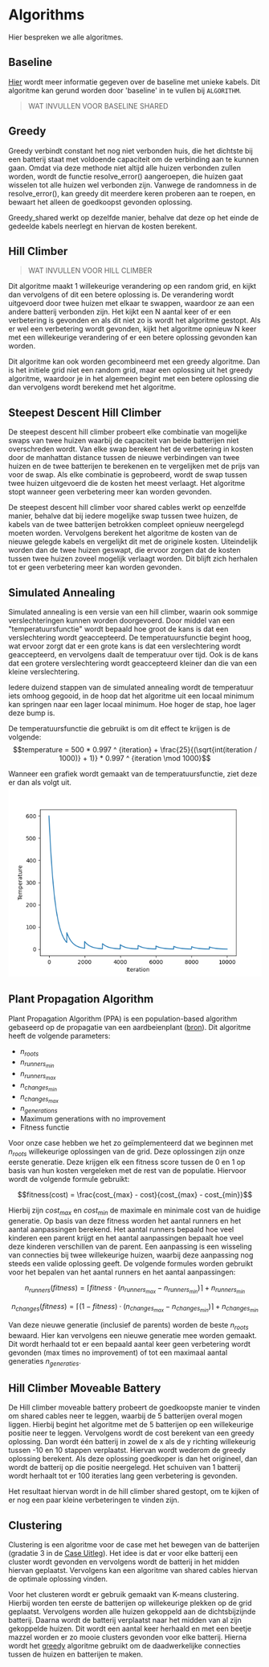 # Algorithms

Hier bespreken we alle algoritmes.

## Baseline

[Hier](docs/baseline.md) wordt meer informatie gegeven over de baseline met unieke kabels. Dit algoritme kan gerund worden door 'baseline' in te vullen bij `ALGORITHM`.

> WAT INVULLEN VOOR BASELINE SHARED

## Greedy

Greedy verbindt constant het nog niet verbonden huis, die het dichtste bij een batterij staat met voldoende capaciteit om de verbinding aan te kunnen gaan. Omdat via deze methode niet altijd alle huizen verbonden zullen worden, wordt de functie resolve_error() aangeroepen, die huizen gaat wisselen tot alle huizen wel verbonden zijn. Vanwege de randomness in de resolve_error(), kan greedy dit meerdere keren proberen aan te roepen, en bewaart het alleen de goedkoopst gevonden oplossing.

Greedy_shared werkt op dezelfde manier, behalve dat deze op het einde de gedeelde kabels neerlegt en hiervan de kosten berekent.

## Hill Climber

> WAT INVULLEN VOOR HILL CLIMBER

Dit algoritme maakt 1 willekeurige verandering op een random grid, en kijkt dan vervolgens of dit een betere oplossing is. De verandering wordt uitgevoerd door twee huizen met elkaar te swappen, waardoor ze aan een andere batterij verbonden zijn. Het kijkt een N aantal keer of er een verbetering is gevonden en als dit niet zo is wordt het algoritme gestopt. Als er wel een verbetering wordt gevonden, kijkt het algoritme opnieuw N keer met een willekeurige verandering of er een betere oplossing gevonden kan worden.

Dit algoritme kan ook worden gecombineerd met een greedy algoritme. Dan is het initiele grid niet een random grid, maar een oplossing uit het greedy algoritme, waardoor je in het algemeen begint met een betere oplossing die dan vervolgens wordt berekend met het algoritme.

## Steepest Descent Hill Climber

De steepest descent hill climber probeert elke combinatie van mogelijke swaps van twee huizen waarbij de capaciteit van beide batterijen niet overschreden wordt. Van elke swap berekent het de verbetering in kosten door de manhattan distance tussen de nieuwe verbindingen van twee huizen en de twee batterijen te berekenen en te vergelijken met de prijs van voor de swap. Als elke combinatie is geprobeerd, wordt de swap tussen twee huizen uitgevoerd die de kosten het meest verlaagt. Het algoritme stopt wanneer geen verbetering meer kan worden gevonden.

De steepest descent hill climber voor shared cables werkt op eenzelfde manier, behalve dat bij iedere mogelijke swap tussen twee huizen, de kabels van de twee batterijen betrokken compleet opnieuw neergelegd moeten worden. Vervolgens berekent het algoritme de kosten van de nieuwe gelegde kabels en vergelijkt dit met de originele kosten. Uiteindelijk worden dan de twee huizen geswapt, die ervoor zorgen dat de kosten tussen twee huizen zoveel mogelijk verlaagt worden. Dit blijft zich herhalen tot er geen verbetering meer kan worden gevonden.

## Simulated Annealing

Simulated annealing is een versie van een hill climber, waarin ook sommige verslechteringen kunnen worden doorgevoerd. Door middel van een "temperatuursfunctie" wordt bepaald hoe groot de kans is dat een verslechtering wordt geaccepteerd. De temperatuursfunctie begint hoog, wat ervoor zorgt dat er een grote kans is dat een verslechtering wordt geaccepteerd, en vervolgens daalt de temperatuur over tijd. Ook is de kans dat een grotere verslechtering wordt geaccepteerd kleiner dan die van een kleine verslechtering.

Iedere duizend stappen van de simulated annealing wordt de temperatuur iets omhoog gegooid, in de hoop dat het algoritme uit een locaal minimum kan springen naar een lager locaal minimum. Hoe hoger de stap, hoe lager deze bump is.

De temperatuursfunctie die gebruikt is om dit effect te krijgen is de volgende:
$$temperature = 500 * 0.997 ^ {iteration} + \frac{25}{(\sqrt{int(iteration / 1000)} + 1)} * 0.997 ^ {iteration \mod 1000}$$

Wanneer een grafiek wordt gemaakt van de temperatuursfunctie, ziet deze er dan als volgt uit.
![](docs/images/Temperature_graph.png)

## Plant Propagation Algorithm

Plant Propagation Algorithm (PPA) is een population-based algorithm gebaseerd op de propagatie van een aardbeienplant ([bron](https://www.researchgate.net/publication/252321319_Nature-Inspired_Optimisation_Approaches_and_the_New_Plant_Propagation_Algorithm)). Dit algoritme heeft de volgende parameters:

- $n_{roots}$
- $n_{runners_{min}}$ 
- $n_{runners_{max}}$ 
- $n_{changes_{min}}$ 
- $n_{changes_{max}}$
- $n_{generations}$
- Maximum generations with no improvement
- Fitness functie

Voor onze case hebben we het zo geïmplementeerd dat we beginnen met $n_{roots}$ willekeurige oplossingen van de grid. Deze oplossingen zijn onze eerste generatie. Deze krijgen elk een fitness score tussen de 0 en 1 op basis van hun kosten vergeleken met de rest van de populatie. Hiervoor wordt de volgende formule gebruikt:

$$fitness(cost) = \frac{cost_{max} - cost}{cost_{max} - cost_{min}}$$

Hierbij zijn $cost_{max}$ en $cost_{min}$ de maximale en minimale cost van de huidige generatie. Op basis van deze fitness worden het aantal runners en het aantal aanpassingen berekend. Het aantal runners bepaald hoe veel kinderen een parent krijgt en het aantal aanpassingen bepaalt hoe veel deze kinderen verschillen van de parent. Een aanpassing is een wisseling van connecties bij twee willekeurige huizen, waarbij deze aanpassing nog steeds een valide oplossing geeft. De volgende formules worden gebruikt voor het bepalen van het aantal runners en het aantal aanpassingen:

$$n_{runners}(fitness) = \lceil fitness \cdot (n_{runners_{max}} - n_{runners_{min}}) \rceil + n_{runners_{min}}$$

$$n_{changes}(fitness) = \lceil (1 - fitness) \cdot (n_{changes_{max}} - n_{changes_{min}}) \rceil + n_{changes_{min}}$$

Van deze nieuwe generatie (inclusief de parents) worden de beste $n_{roots}$ bewaard. Hier kan vervolgens een nieuwe generatie mee worden gemaakt. Dit wordt herhaald tot er een bepaald aantal keer geen verbetering wordt gevonden (max times no improvement) of tot een maximaal aantal generaties $n_{generaties}$. 

## Hill Climber Moveable Battery

De Hill climber moveable battery probeert de goedkoopste manier te vinden om shared cables neer te leggen, waarbij de 5 batterijen overal mogen liggen. Hierbij begint het algoritme met de 5 batterijen op een willekeurige positie neer te leggen. Vervolgens wordt de cost berekent van een greedy oplossing. Dan wordt één batterij in zowel de x als de y richting willekeurig tussen -10 en 10 stappen verplaatst. Hiervan wordt wederom de greedy oplossing berekent. Als deze oplossing goedkoper is dan het origineel, dan wordt de batterij op die positie neergelegd. Het schuiven van 1 batterij wordt herhaalt tot er 100 iteraties lang geen verbetering is gevonden.

Het resultaat hiervan wordt in de hill climber shared gestopt, om te kijken of er nog een paar kleine verbeteringen te vinden zijn.

## Clustering

Clustering is een algoritme voor de case met het bewegen van de batterijen (gradatie 3 in de [Case Uitleg](#case-uitleg)). Het idee is dat er voor elke batterij een cluster wordt gevonden en vervolgens wordt de batterij in het midden hiervan geplaatst. Vervolgens kan een algoritme van shared cables hiervan de optimale oplossing vinden. 

Voor het clusteren wordt er gebruik gemaakt van K-means clustering. Hierbij worden ten eerste de batterijen op willekeurige plekken op de grid geplaatst. Vervolgens worden alle huizen gekoppeld aan de dichtsbijzijnde batterij. Daarna wordt de batterij verplaatst naar het midden van al zijn gekoppelde huizen. Dit wordt een aantal keer herhaald en met een beetje mazzel worden er zo mooie clusters gevonden voor elke batterij. Hierna wordt het [greedy](#greedy) algoritme gebruikt om de daadwerkelijke connecties tussen de huizen en batterijen te maken.